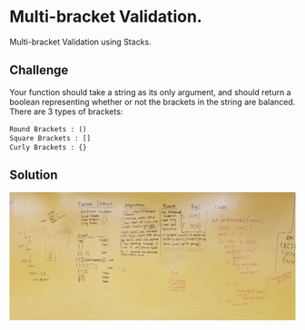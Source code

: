 # Multi-bracket Validation.
Multi-bracket Validation using Stacks.

## Challenge
<!-- Description of the challenge -->
Your function should take a string as its only argument, and should return a boolean 
representing whether or not the brackets in the string are balanced. 
There are 3 types of brackets:

    Round Brackets : ()
    Square Brackets : []
    Curly Brackets : {}
    
## Solution
 ![multi_validation](../../assets/multi.jpg)
